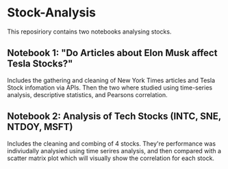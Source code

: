 # Stock-Analysis
This reposiriory contains two notebooks analysing stocks. 

## Notebook 1: "Do Articles about Elon Musk affect Tesla Stocks?"
Includes the gathering and cleaning of New York Times articles and Tesla Stock infomation via APIs.
Then the two where studied using time-series analysis, descriptive statistics, and Pearsons correlation.

## Notebook 2: Analysis of Tech Stocks (INTC, SNE, NTDOY,  MSFT)
Includes the cleaning and combing of 4 stocks. They're performance was indiviudally analysied using time serires analysis, and then compared with a scatter matrix plot which will visually show the correlation for each stock.
